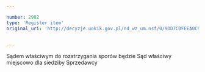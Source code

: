 ```yaml
---

number: 2982
type: 'Register item'
original_uri: 'http://decyzje.uokik.gov.pl/nd_wz_um.nsf/0/9DD7C0FEEA0C93A2C12579CA0042E162?OpenDocument'


---
```


Sądem właściwym do rozstrzygania sporów będzie Sąd właściwy miejscowo dla siedziby Sprzedawcy
